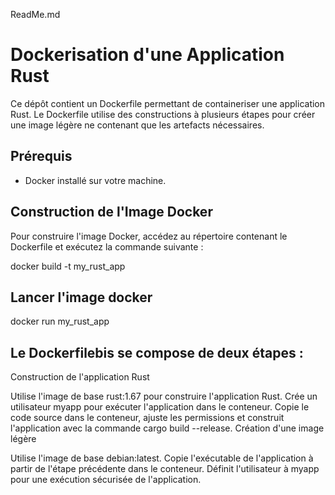 ReadMe.md

# Dockerisation d'une Application Rust

Ce dépôt contient un Dockerfile permettant de containeriser une application Rust. Le Dockerfile utilise des constructions à plusieurs étapes pour créer une image légère ne contenant que les artefacts nécessaires.

## Prérequis

- Docker installé sur votre machine.

## Construction de l'Image Docker

Pour construire l'image Docker, accédez au répertoire contenant le Dockerfile et exécutez la commande suivante :

docker build -t my_rust_app

## Lancer l'image docker

docker run my_rust_app



## Le Dockerfilebis se compose de deux étapes :

Construction de l'application Rust

Utilise l'image de base rust:1.67 pour construire l'application Rust.
Crée un utilisateur myapp pour exécuter l'application dans le conteneur.
Copie le code source dans le conteneur, ajuste les permissions et construit l'application avec la commande cargo build --release.
Création d'une image légère

Utilise l'image de base debian:latest.
Copie l'exécutable de l'application à partir de l'étape précédente dans le conteneur.
Définit l'utilisateur à myapp pour une exécution sécurisée de l'application.
